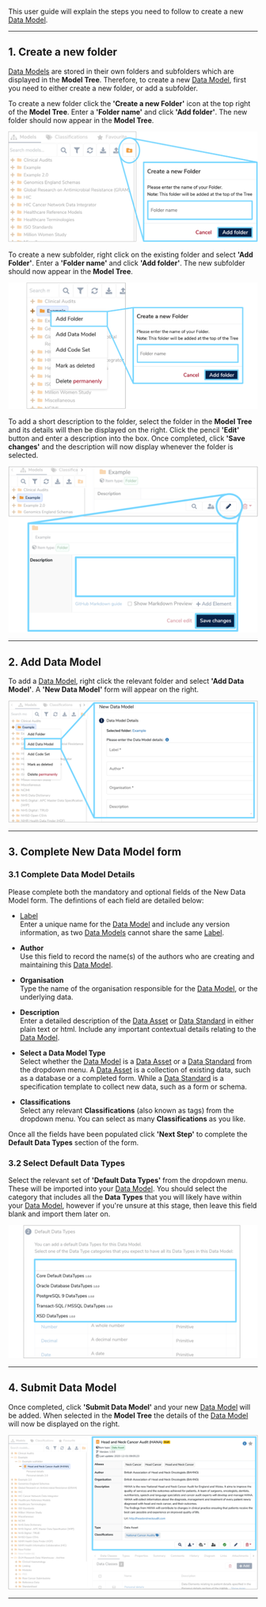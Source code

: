 This user guide will explain the steps you need to follow to create a new [Data Model](../../glossary/data-model/data-model.md). 

---
## **1. Create a new folder**
[Data Models](../../glossary/data-model/data-model.md) are stored in their own folders and subfolders which are displayed in the **Model Tree**. Therefore, to create a new [Data Model](../../glossary/data-model/data-model.md), first you need to either create a new folder, or add a subfolder.

To create a new folder click the **'Create a new Folder'** icon at the top right of the  **Model Tree**. Enter a **'Folder name'** and click **'Add folder'**. The new folder should now appear in the **Model Tree**. 

![Create a new Folder illustration](create-a-new-folder.png)

To create a new subfolder, right click on the existing folder and select **'Add Folder'**. Enter a **'Folder name'** and click **'Add folder'**. The new subfolder should now appear in the **Model Tree**.

![Create a new subfolder illustration](create-a-new-subfolder.png) 

To add a short description to the folder, select the folder in the **Model Tree** and its details will then be displayed on the right. Click the pencil **'Edit'** button and enter a description into the box. Once completed, click **'Save changes'** and the description will now display whenever the folder is selected.

![Add folder description illustration](add-folder-description.png)

---

## **2. Add Data Model**
To add a [Data Model](../../glossary/data-model/data-model.md), right click the relevant folder and select **'Add Data Model'**. A **'New Data Model'** form will appear on the right. 

![Add data model illustration](add-data-model.png)

---

## <a name="complete-new-data-model-form"></a> **3. Complete New Data Model form**

### **3.1 Complete Data Model Details**

Please complete both the mandatory and optional fields of the New Data Model form. The defintions of each field are detailed below:

* [Label](../../glossary/label/label.md)  
	Enter a unique name for the [Data Model](../../glossary/data-model/data-model.md)  and include any version information, as two [Data Models](../../glossary/data-model/data-model.md) cannot share the same [Label](../../glossary/label/label.md).
	
* **Author**  
	Use this field to record the name(s) of the authors who are creating and maintaining this [Data Model](../../glossary/data-model/data-model.md).

* **Organisation**  
	Type the name of the organisation responsible for the [Data Model](../../glossary/data-model/data-model.md), or the underlying data.

* **Description**  
	Enter a detailed description of the [Data Asset](../../glossary/data-asset/data-asset.md) or [Data Standard](../../glossary/data-standard/data-standard.md) in either plain text or html. Include any important contextual details relating to the [Data Model](../../glossary/data-model/data-model.md).

* <a name="complete-new-data-model-form-type"></a>**Select a Data Model Type**  
	Select whether the [Data Model](../../glossary/data-model/data-model.md) is a [Data Asset](../../glossary/data-asset/data-asset.md) or a [Data Standard](../../glossary/data-standard/data-standard.md) from the dropdown menu. A [Data Asset](../../glossary/data-asset/data-asset.md) is a collection of existing data, such as a database or a completed form. While a [Data Standard](../../glossary/data-standard/data-standard.md) is a specification template to collect new data, such as a form or schema.

* **Classifications**  
	Select any relevant **Classifications** (also known as tags) from the dropdown menu. You can select as many **Classifications** as you like. 

Once all the fields have been populated click **'Next Step'** to complete the **Default Data Types** section of the form. 
	
### **3.2 Select Default Data Types**

Select the relevant set of **'Default Data Types'** from the dropdown menu. These will be imported into your [Data Model](../../glossary/data-model/data-model.md). You should select the category that includes all the **Data Types** that you will likely have within your [Data Model](../../glossary/data-model/data-model.md), however if you're unsure at this stage, then leave this field blank and import them later on.


![New Data Model Form showing Default Data Types section](new-data-model-form-2.png)

---

## **4. Submit Data Model**
Once completed, click **'Submit Data Model'** and your new [Data Model](../../glossary/data-model/data-model.md) will be added. When selected in the **Model Tree** the details of the [Data Model](../../glossary/data-model/data-model.md) will now be displayed on the right.

![New Data Model details](final-data-model-added.png)

---